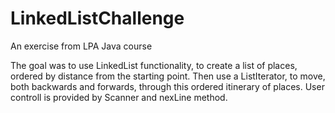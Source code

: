 # LinkedListChallenge
An exercise from LPA Java course

The goal was to use LinkedList functionality, to create a list of places, ordered by distance from the starting point.
Then use a ListIterator, to move, both backwards and forwards, through this ordered itinerary of places.
User controll is provided by Scanner and nexLine method.
